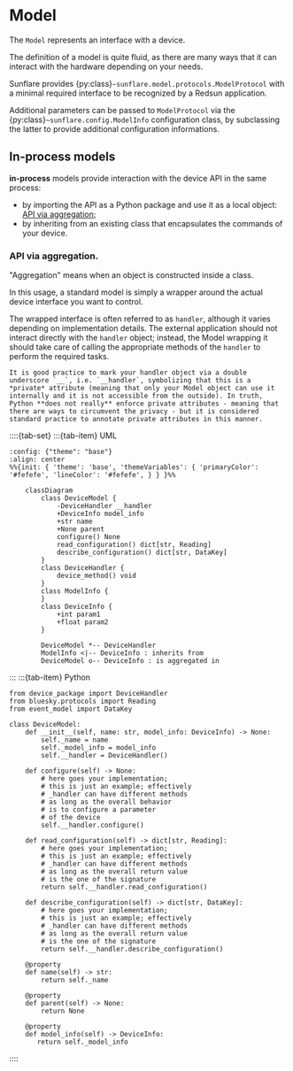 # Model

The `Model` represents an interface with a device.

The definition of a model is quite fluid, as there are many ways that it can interact with the hardware depending on your needs.

Sunflare provides {py:class}`~sunflare.model.protocols.ModelProtocol` with a minimal required interface to be recognized by a Redsun application.

Additional parameters can be passed to `ModelProtocol` via the {py:class}`~sunflare.config.ModelInfo` configuration class, by subclassing the latter to provide additional configuration informations.

## In-process models

**in-process** models provide interaction with the device API in the same process:
  - by importing the API as a Python package and use it as a local object: [API via aggregation](#api-via-aggregation);
  - by inheriting from an existing class that encapsulates the commands of your device.

### API via aggregation.

"Aggregation" means when an object is constructed inside a class.

In this usage, a standard model is simply a wrapper around the actual device interface you want to control.

The wrapped interface is often referred to as `handler`, although it varies depending on implementation details.
The external application should not interact directly with the `handler` object; instead, the Model wrapping it should take care of calling the appropriate methods of the `handler` to perform the required tasks.

```{tip}
It is good practice to mark your handler object via a double underscore `__`, i.e. `__handler`, symbolizing that this is a *private* attribute (meaning that only your Model object can use it internally and it is not accessible from the outside). In truth, Python **does not really** enforce private attributes - meaning that there are ways to circumvent the privacy - but it is considered standard practice to annotate private attributes in this manner.
```

::::{tab-set}
:::{tab-item} UML
```mermaid
:config: {"theme": "base"}
:align: center
%%{init: { 'theme': 'base', 'themeVariables': { 'primaryColor': '#fefefe', 'lineColor': '#fefefe', } } }%%

    classDiagram
        class DeviceModel {
            -DeviceHandler __handler
            +DeviceInfo model_info
            +str name
            +None parent
            configure() None
            read_configuration() dict[str, Reading]
            describe_configuration() dict[str, DataKey]
        }
        class DeviceHandler {
            device_method() void
        }
        class ModelInfo {
        }
        class DeviceInfo {
            +int param1
            +float param2
        }

        DeviceModel *-- DeviceHandler
        ModelInfo <|-- DeviceInfo : inherits from
        DeviceModel o-- DeviceInfo : is aggregated in
```
:::
:::{tab-item} Python
```{code-block} python
from device_package import DeviceHandler
from bluesky.protocols import Reading
from event_model import DataKey

class DeviceModel:
    def __init__(self, name: str, model_info: DeviceInfo) -> None:
        self._name = name
        self._model_info = model_info
        self.__handler = DeviceHandler()
    
    def configure(self) -> None:
        # here goes your implementation;
        # this is just an example; effectively
        # _handler can have different methods
        # as long as the overall behavior
        # is to configure a parameter
        # of the device
        self.__handler.configure()

    def read_configuration(self) -> dict[str, Reading]:
        # here goes your implementation;
        # this is just an example; effectively
        # _handler can have different methods
        # as long as the overall return value
        # is the one of the signature
        return self.__handler.read_configuration()
    
    def describe_configuration(self) -> dict[str, DataKey]:
        # here goes your implementation;
        # this is just an example; effectively
        # _handler can have different methods
        # as long as the overall return value
        # is the one of the signature
        return self.__handler.describe_configuration()

    @property
    def name(self) -> str:
        return self._name

    @property
    def parent(self) -> None:
        return None
    
    @property
    def model_info(self) -> DeviceInfo:
       return self._model_info
```
::::
